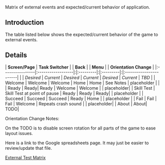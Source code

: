 Matrix of external events and expected/current behavior of application.

## Introduction ##

The table listed below shows the expected/current behavior of the game to external events.

## Details ##

| **Screen/Page** | **Task Switcher** | | **Back** | | **Menu** | | **Orientation Change** |
|:----------------|:------------------|:|:---------|:|:---------|:|:-----------------------|
|  | _Desired_ | _Current_ | _Desired_ | _Current_ | _Desired_ | _Current_ | _TBD_ |
| Welcome | Welcome | Welcome | Home | Home | See Notes | placeholder |  |
| Ready |	Ready|	Ready | Welcome | Welcome |  | placeholder|
| Skill Test | Skill Test at point of pause | Ready | Ready | Ready|  | placeholder |
| Succeed |	Succeed | Succeed | Ready | Home |  | placeholder |
| Fail |	Fail | Fail | Welcome | Repeats crash sound |  | placeholder|
| About |	About| TODO|

Orientation Change Notes:

On the TODO is to disable screen rotation for all parts of the game to ease layout issues.

Here is a link to the Google spreadsheets page. It may just be easier to review/update that file.

[External Test Matrix](http://spreadsheets.google.com/ccc?key=0AqQtuZ0XRK_LdE5mejl2ODJDeGlqelNjdFQzQjllVHc&hl=en)